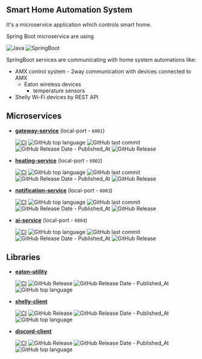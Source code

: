 ## Smart Home Automation System

It's a microservice application which controls smart home.

Spring Boot microservice are using

![Java](https://img.shields.io/badge/java-17-yellow?style=plastic)
![SpringBoot](https://img.shields.io/badge/SpringBoot-3.3.3-blue?style=plastic)

SpringBoot services are communicating with home system automations like:
- AMX control system - 2way communication with devices connected to AMX
  - Eaton wireless devices
    - temperature sensors
- Shelly Wi-Fi devices by REST API

## Microservices

- __[gateway-service](https://github.com/smart-home-automation-system/gateway-service)__ (local-port - `6001`)

    [![CI](https://github.com/smart-home-automation-system/gateway-service/actions/workflows/CI.yml/badge.svg)](https://github.com/smart-home-automation-system/gateway-service/actions/workflows/CI.yml)
![GitHub top language](https://img.shields.io/github/languages/top/smart-home-automation-system/gateway-service?style=plastic)
![GitHub last commit](https://img.shields.io/github/last-commit/smart-home-automation-system/gateway-service?style=plastic)
![GitHub Release Date - Published_At](https://img.shields.io/github/release-date/smart-home-automation-system/gateway-service?style=plastic)
![GitHub Release](https://img.shields.io/github/v/release/smart-home-automation-system/gateway-service?style=plastic)

- __[heating-service](https://github.com/smart-home-automation-system/heating-service)__ (local-port - `6002`)

    [![CI](https://github.com/smart-home-automation-system/heating-service/actions/workflows/CI.yml/badge.svg)](https://github.com/smart-home-automation-system/heating-service/actions/workflows/CI.yml)
![GitHub top language](https://img.shields.io/github/languages/top/smart-home-automation-system/heating-service?style=plastic)
![GitHub last commit](https://img.shields.io/github/last-commit/smart-home-automation-system/heating-service?style=plastic)
![GitHub Release Date - Published_At](https://img.shields.io/github/release-date/smart-home-automation-system/heating-service?style=plastic)
![GitHub Release](https://img.shields.io/github/v/release/smart-home-automation-system/heating-service?style=plastic)

- __[notification-service](https://github.com/smart-home-automation-system/notification-service)__ (local-port - `6003`)

    [![CI](https://github.com/smart-home-automation-system/notification-service/actions/workflows/CI.yml/badge.svg)](https://github.com/smart-home-automation-system/notification-service/actions/workflows/CI.yml)
![GitHub top language](https://img.shields.io/github/languages/top/smart-home-automation-system/notification-service?style=plastic)
![GitHub last commit](https://img.shields.io/github/last-commit/smart-home-automation-system/notification-service?style=plastic)
![GitHub Release Date - Published_At](https://img.shields.io/github/release-date/smart-home-automation-system/notification-service?style=plastic)
![GitHub Release](https://img.shields.io/github/v/release/smart-home-automation-system/notification-service?style=plastic)

- __[ai-service](https://github.com/smart-home-automation-system/ai-service)__ (local-port - `6004`)

  [![CI](https://github.com/smart-home-automation-system/ai-service/actions/workflows/CI.yml/badge.svg)](https://github.com/smart-home-automation-system/ai-service/actions/workflows/CI.yml)
  ![GitHub top language](https://img.shields.io/github/languages/top/smart-home-automation-system/ai-service?style=plastic)
  ![GitHub last commit](https://img.shields.io/github/last-commit/smart-home-automation-system/ai-service?style=plastic)
  ![GitHub Release Date - Published_At](https://img.shields.io/github/release-date/smart-home-automation-system/ai-service?style=plastic)
  ![GitHub Release](https://img.shields.io/github/v/release/smart-home-automation-system/ai-service?style=plastic)

## Libraries
- __[eaton-utility](https://github.com/smart-home-automation-system/eaton-utility)__

    [![CI](https://github.com/smart-home-automation-system/eaton-utility/actions/workflows/CI.yml/badge.svg)](https://github.com/smart-home-automation-system/eaton-utility/actions/workflows/CI.yml)
![GitHub Release](https://img.shields.io/github/v/release/smart-home-automation-system/eaton-utility?style=plastic)
![GitHub Release Date - Published_At](https://img.shields.io/github/release-date/smart-home-automation-system/eaton-utility?style=plastic)
![GitHub top language](https://img.shields.io/github/languages/top/smart-home-automation-system/eaton-utility?style=plastic)

- __[shelly-client](https://github.com/smart-home-automation-system/shelly-client)__

    [![CI](https://github.com/smart-home-automation-system/shelly-client/actions/workflows/CI.yml/badge.svg)](https://github.com/smart-home-automation-system/shelly-client/actions/workflows/CI.yml)
![GitHub Release](https://img.shields.io/github/v/release/smart-home-automation-system/shelly-client?style=plastic)
![GitHub Release Date - Published_At](https://img.shields.io/github/release-date/smart-home-automation-system/shelly-client?style=plastic)
![GitHub top language](https://img.shields.io/github/languages/top/smart-home-automation-system/shelly-client?style=plastic)

- __[discord-client](https://github.com/smart-home-automation-system/discord-client)__

  [![CI](https://github.com/smart-home-automation-system/discord-client/actions/workflows/CI.yml/badge.svg)](https://github.com/smart-home-automation-system/shelly-client/actions/workflows/CI.yml)
![GitHub Release](https://img.shields.io/github/v/release/smart-home-automation-system/discord-client?style=plastic)
![GitHub Release Date - Published_At](https://img.shields.io/github/release-date/smart-home-automation-system/discord-client?style=plastic)
![GitHub top language](https://img.shields.io/github/languages/top/smart-home-automation-system/discord-client?style=plastic)